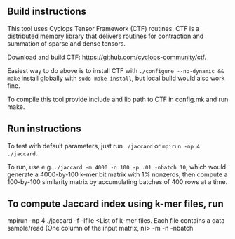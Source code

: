 ## Build instructions

This tool uses Cyclops Tensor Framework (CTF) routines. CTF is a distributed memory library that delivers routines for contraction and summation of sparse and dense tensors.

Download and build CTF: https://github.com/cyclops-community/ctf. 

Easiest way to do above is to install CTF with `./configure --no-dynamic && make` install globally with `sudo make install`, but local build would also work fine.

To compile this tool provide include and lib path to CTF in config.mk and run make.

## Run instructions

To test with default parameters, just run `./jaccard` or `mpirun -np 4 ./jaccard`.

To run, use e.g. `./jaccard -m 4000 -n 100 -p .01 -nbatch 10`, which would generate a 4000-by-100 k-mer bit matrix with 1% nonzeros, then compute a 100-by-100 similarity matrix by accumulating batches of 400 rows at a time.

## To compute Jaccard index using k-mer files, run
mpirun -np 4 ./jaccard -f <Path to directory that contains k-mer files> -lfile <List of k-mer files. Each file contains a data sample/read (One column of the input matrix, n)> -m <number of rows> -n <number of columns> -nbatch <number of batches>
